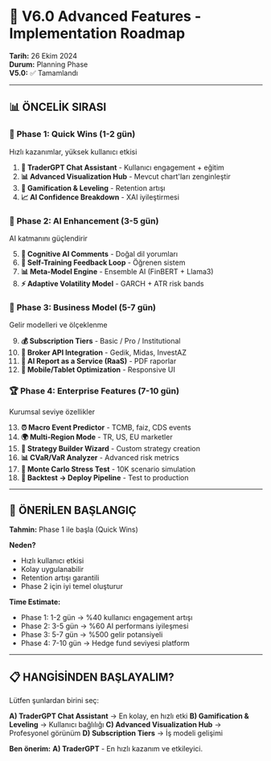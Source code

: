 # 🚀 V6.0 Advanced Features - Implementation Roadmap

**Tarih:** 26 Ekim 2024  
**Durum:** Planning Phase  
**V5.0:** ✅ Tamamlandı

---

## 📊 **ÖNCELİK SIRASI**

### 🥇 **Phase 1: Quick Wins (1-2 gün)**
Hızlı kazanımlar, yüksek kullanıcı etkisi

1. **💬 TraderGPT Chat Assistant** - Kullanıcı engagement + eğitim
2. **📊 Advanced Visualization Hub** - Mevcut chart'ları zenginleştir
3. **🎯 Gamification & Leveling** - Retention artışı
4. **📈 AI Confidence Breakdown** - XAI iyileştirmesi

### 🥈 **Phase 2: AI Enhancement (3-5 gün)**
AI katmanını güçlendirir

5. **🧠 Cognitive AI Comments** - Doğal dil yorumları
6. **🔄 Self-Training Feedback Loop** - Öğrenen sistem
7. **📊 Meta-Model Engine** - Ensemble AI (FinBERT + Llama3)
8. **⚡ Adaptive Volatility Model** - GARCH + ATR risk bands

### 🥉 **Phase 3: Business Model (5-7 gün)**
Gelir modelleri ve ölçeklenme

9. **💰 Subscription Tiers** - Basic / Pro / Institutional
10. **🤝 Broker API Integration** - Gedik, Midas, InvestAZ
11. **🧾 AI Report as a Service (RaaS)** - PDF raporlar
12. **📲 Mobile/Tablet Optimization** - Responsive UI

### 🏆 **Phase 4: Enterprise Features (7-10 gün)**
Kurumsal seviye özellikler

13. **⏰ Macro Event Predictor** - TCMB, faiz, CDS events
14. **🌍 Multi-Region Mode** - TR, US, EU marketler
15. **🧩 Strategy Builder Wizard** - Custom strategy creation
16. **📊 CVaR/VaR Analyzer** - Advanced risk metrics
17. **🎲 Monte Carlo Stress Test** - 10K scenario simulation
18. **📝 Backtest → Deploy Pipeline** - Test to production

---

## 🎯 **ÖNERİLEN BAŞLANGIÇ**

**Tahmin:** Phase 1 ile başla (Quick Wins)

**Neden?**
- Hızlı kullanıcı etkisi
- Kolay uygulanabilir
- Retention artışı garantili
- Phase 2 için iyi temel oluşturur

**Time Estimate:**
- Phase 1: 1-2 gün → %40 kullanıcı engagement artışı
- Phase 2: 3-5 gün → %60 AI performans iyileşmesi
- Phase 3: 5-7 gün → %500 gelir potansiyeli
- Phase 4: 7-10 gün → Hedge fund seviyesi platform

---

## 📋 **HANGİSİNDEN BAŞLAYALIM?**

Lütfen şunlardan birini seç:

**A) TraderGPT Chat Assistant** → En kolay, en hızlı etki
**B) Gamification & Leveling** → Kullanıcı bağlılığı
**C) Advanced Visualization Hub** → Profesyonel görünüm
**D) Subscription Tiers** → İş modeli gelişimi

**Ben önerim:** **A) TraderGPT** - En hızlı kazanım ve etkileyici.

